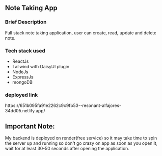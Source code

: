 <h2>Note Taking App</h2>

<h3>Brief Description</h3>
<p>Full stack note taking application, user can create, read, update and delete note. </p>

<h3>Tech stack used</h3>
<ul>
<li>ReactJs</li>
<li>Tailwind with DaisyUI plugin</li>
<li>NodeJs</li>
<li>ExpressJs</li>
<li>mongoDB</li>
</ul>

<h3>deployed link</h3>
https://651b095fa91e2262c9c9fb53--resonant-alfajores-34dd05.netlify.app/

<h2><strong>Important Note: </strong></h2>
<p>My backend is deployed on render(free service) so it may take time to spin the server up and running so don't go crazy on app as soon as you open it, wait for at least 30-50 seconds after opening the application.</p>
